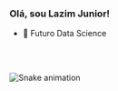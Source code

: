 ### Olá, sou Lazim Junior!

- 🌱 Futuro Data Science



<div style="display: inline_block"><br>
  
 
  
  
       
       
</div>
  
##
 
  
   ![Snake animation](https://github.com/kwirto/rafaballerini/blob/output/github-contribution-grid-snake.svg)
  

